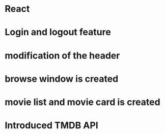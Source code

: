 # React
# Login and logout feature
# modification of the header
# browse window is created
# movie list and movie card is created
# Introduced TMDB API